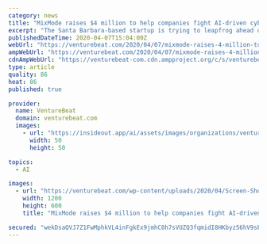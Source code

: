 ```yaml
---
category: news
title: "MixMode raises $4 million to help companies fight AI-driven cyberattacks"
excerpt: "The Santa Barbara-based startup is trying to leapfrog ahead of current security AI strategies by developing technology that doesn’t require any human intervention or rule-making. As bad actors turn to AI to launch new forms of attacks, the company believes such “unsupervised” AI is essential to maintaining defenses. “Large enterprises ..."
publishedDateTime: 2020-04-07T15:04:00Z
webUrl: "https://venturebeat.com/2020/04/07/mixmode-raises-4-million-to-help-companies-fight-ai-driven-cyberattacks/"
ampWebUrl: "https://venturebeat.com/2020/04/07/mixmode-raises-4-million-to-help-companies-fight-ai-driven-cyberattacks/amp/"
cdnAmpWebUrl: "https://venturebeat-com.cdn.ampproject.org/c/s/venturebeat.com/2020/04/07/mixmode-raises-4-million-to-help-companies-fight-ai-driven-cyberattacks/amp/"
type: article
quality: 86
heat: 86
published: true

provider:
  name: VentureBeat
  domain: venturebeat.com
  images:
    - url: "https://insideout.app/ai/assets/images/organizations/venturebeat.com-50x50.jpg"
      width: 50
      height: 50

topics:
  - AI

images:
  - url: "https://venturebeat.com/wp-content/uploads/2020/04/Screen-Shot-2020-04-06-at-10.01.02-AM-e1586253515890.png?fit=1200%2C600&strip=all"
    width: 1200
    height: 600
    title: "MixMode raises $4 million to help companies fight AI-driven cyberattacks"

secured: "wekDsaQVJ7Z1FwMphkVL4inFgkEx9jmhC0h7sVUZQ3fqmidI8HKbyz56hV9sE5KjsPUcq2beh7D1PJjfq4MZJt9xN0BY14hSZayif0TU53r/x88IpTNQR9VmoxyGi8cRsIlGFIgrlzYGlm22P9LFMMRVKjnYLtuEpYXj/2wytat8y5zEGL+78pPO/zU72Y3zUNuAMeRvIyuU2kmb5ZQqMjoiaG/lB4NTXbbC3fOXRbzyLmCi8IJyDKLpSu7bsE7RUeBpghm1s4YNLOc/SDKPgf9M3himoL5aJoMijZvveXr/ASlBkB9+m7qDeKnJWQ5S8EoGm8JquVWKOVrYqVf3mUuRMnWQqL1NauJEjEWIZfMvlbGGdNZi8rBUW3FxUEm1yAiLtC6j6aXpY01soRl0VR6r+aaF32O9MLwl9iKrey2RIGxAsChrKR6w+m9kyXtnnkYWxm42BHR7MR7A0Un2MV5LJdSvRxzQdMQrg+UWkRI=;JWttC7LxrBUl6AFcIrsKMw=="
---
```


